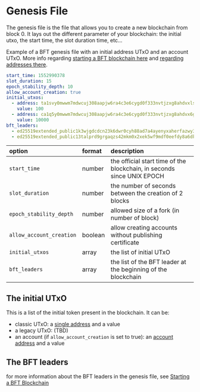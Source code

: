 # Genesis File

The genesis file is the file that allows you to create a new blockchain
from block 0. It lays out the different parameter of your blockchain:
the initial utxo, the start time, the slot duration time, etc...

Example of a BFT genesis file with an initial address UTxO and an account UTxO.
More info regarding [starting a BFT blockchain here](./starting_bft_blockchain.md)
and [regarding addresses there](./cli_address.md).

```yaml
start_time: 1552990378
slot_duration: 15
epoch_stability_depth: 10
allow_account_creation: true
initial_utxos:
  - address: ta1svy0mwwm7mdwcuj308aapjw6ra4c3e6cygd0f333nvtjzxg8ahdvxlswdf0
    value: 100
  - address: ca1q5y0mwwm7mdwcuj308aapjw6ra4c3e6cygd0f333nvtjzxg8ahdvx6g5gwu
    value: 10000
bft_leaders:
  - ed25519extended_public1k3wjgdcdcn23k6dwr0cyh88ad7a4ayenyxaherfazwy363pyy8wqppn7j3
  - ed25519extended_public13talprd9grgaqzs42mkm0x2xek5wf9mdf0eefdy8a6dk5grka2gstrp3en
```

| option | format | description |
|:-------|:-------|:------------|
| `start_time` | number | the official start time of the blockchain, in seconds since UNIX EPOCH |
| `slot_duration` | number | the number of seconds between the creation of 2 blocks |
| `epoch_stability_depth` | number | allowed size of a fork (in number of block) |
| `allow_account_creation` | boolean | allow creating accounts without publishing certificate |
| `initial_utxos` | array | the list of initial UTxO |
| `bft_leaders` | array | the list of the BFT leader at the beginning of the blockchain |

## The initial UTxO

This is a list of the initial token present in the blockchain. It can be:

* classic UTxO: a [single address](./cli_address.md#address-for-utxo) and a value
* a legacy UTxO: (TBD)
* an account (if `allow_account_creation` is set to true): an
  [account address](./cli_address.md#address-for-account) and a value

## The BFT leaders

for more information about the BFT leaders in the genesis file, see
[Starting a BFT Blockchain](./starting_bft_blockchain.md)
